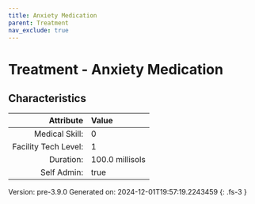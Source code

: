 ```yaml
---
title: Anxiety Medication
parent: Treatment
nav_exclude: true
---
```

# Treatment - Anxiety Medication

## Characteristics

| Attribute      | Value |
|--------:|:------|
|Medical Skill:|0|
|Facility Tech Level:|1|
|Duration:|100.0 millisols|
|Self Admin:|true|

Version: pre-3.9.0 Generated on: 2024-12-01T19:57:19.2243459
{: .fs-3 }
